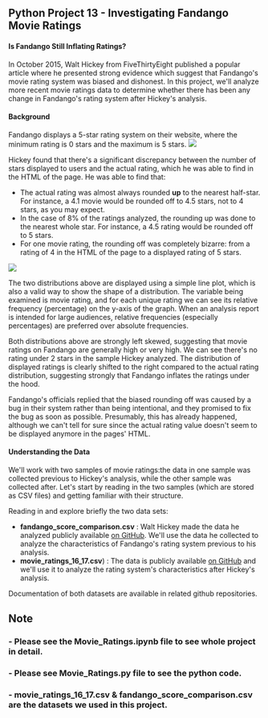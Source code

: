 ## Python Project 13 - Investigating Fandango Movie Ratings

#### Is Fandango Still Inflating Ratings?
In October 2015, Walt Hickey from FiveThirtyEight published a popular article where he presented strong evidence which suggest that Fandango's movie rating system was biased and dishonest. In this project, we'll analyze more recent movie ratings data to determine whether there has been any change in Fandango's rating system after Hickey's analysis.

#### Background
Fandango displays a 5-star rating system on their website, where the minimum rating is 0 stars and the maximum is 5 stars.
<img src="https://s3.amazonaws.com/dq-content/288/s1gp_fdg_stars.png">

Hickey found that there's a significant discrepancy between the number of stars displayed to users and the actual rating, which he was able to find in the HTML of the page. He was able to find that:

- The actual rating was almost always rounded __up__ to the nearest half-star. For instance, a 4.1 movie would be rounded off to 4.5 stars, not to 4 stars, as you may expect.
- In the case of 8% of the ratings analyzed, the rounding up was done to the nearest whole star. For instance, a 4.5 rating would be rounded off to 5 stars.
- For one movie rating, the rounding off was completely bizarre: from a rating of 4 in the HTML of the page to a displayed rating of 5 stars.
<img src="https://s3.amazonaws.com/dq-content/288/s1gp_actual_vs_displayed.png">

The two distributions above are displayed using a simple line plot, which is also a valid way to show the shape of a distribution. The variable being examined is movie rating, and for each unique rating we can see its relative frequency (percentage) on the y-axis of the graph. When an analysis report is intended for large audiences, relative frequencies (especially percentages) are preferred over absolute frequencies.

Both distributions above are strongly left skewed, suggesting that movie ratings on Fandango are generally high or very high. We can see there's no rating under 2 stars in the sample Hickey analyzed. The distribution of displayed ratings is clearly shifted to the right compared to the actual rating distribution, suggesting strongly that Fandango inflates the ratings under the hood.

Fandango's officials replied that the biased rounding off was caused by a bug in their system rather than being intentional, and they promised to fix the bug as soon as possible. Presumably, this has already happened, although we can't tell for sure since the actual rating value doesn't seem to be displayed anymore in the pages' HTML.

#### Understanding the Data
We'll work with two samples of movie ratings:the data in one sample was collected previous to Hickey's analysis, while the other sample was collected after. Let's start by reading in the two samples (which are stored as CSV files) and getting familiar with their structure.

Reading in and explore briefly the two data sets:
- __fandango_score_comparison.csv__ : Walt Hickey made the data he analyzed publicly available [on GitHub](https://github.com/fivethirtyeight/data/tree/master/fandango). We'll use the data he collected to analyze the characteristics of Fandango's rating system previous to his analysis. 
- __movie_ratings_16_17.csv__) : The data is publicly available [on GitHub](https://github.com/mircealex/Movie_ratings_2016_17) and we'll use it to analyze the rating system's characteristics after Hickey's analysis.

Documentation of both datasets are available in related github repositories.

## Note
### - Please see the __Movie_Ratings.ipynb__ file to see whole project in detail.
### - Please see __Movie_Ratings.py__ file to see the python code.
### -  __movie_ratings_16_17.csv__ & __fandango_score_comparison.csv__ are the datasets we used in this project.
